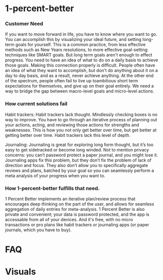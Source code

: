# 1-percent-better
### Customer Need
If you want to move forward in life, you have to know where you want to go. You can accomplish this by visualizing your ideal future, and setting long-term goals for yourself. This is a common practice, from less effective methods such as New Years resolutions, to more effective goal-setting techniques like SMART goals. But long term goals aren't enough to effect progress. You need to have an idea of what to do on a daily basis to achieve those goals. Making this connection properly is difficult. People often have an idea of what they want to accomplish, but don't do anything about it on a day to day basis, and as a result, never achieve anything. At the other end of the spectrum, people often fail to live up toambitious short term expectations for themselves, and give up on their goal entirely. We need a way to bridge the gap between macro-level goals and micro-level actions.

### How current solutions fail
Habit trackers: Habit trackers lack thought. Mindlessly checking boxes is no way to improve. You have to go through an iterative process of planning out your actions, acting, and reviewing those actions for strengths and weaknesses. This is how you not only get better over time, but get better at getting better over time. Habit trackers lack this level of depth. 

Journaling: Journaling is great for exploring long form thought, but it’s too easy to get sidetracked or become long winded. Not to mention privacy concerns: you can’t password protect a paper journal, and you might lose it. Journaling apps fix this problem, but they don’t fix the problem of lack of direction and focus. They also don’t allow you to specifically aggregate reviews and plans, batched by your goal so you can seamlessly perform a meta analysis of your progress when you want to. 

### How 1-percent-better fulfills that need.
1 Percent Better implements an iterative plan/review process that encourages deep thinking on the part of the user, and allows for seamless aggregation of daily entries for meta-analysis. 1 Percent Better is also private and convenient; your data is password protected, and the app is accessable from all of your devices. And it's free, with no micro transactions or pro plans like habit trackers or journaling apps (or paper journals, which you have to buy).

# FAQ

# Visuals
